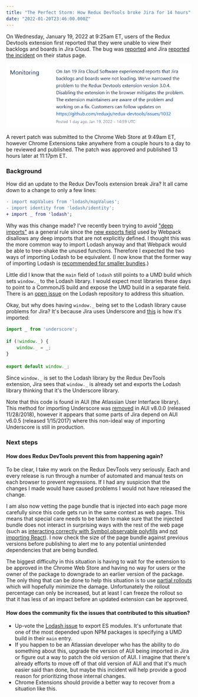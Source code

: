 ```yaml
---
title: "The Perfect Storm: How Redux DevTools broke Jira for 14 hours"
date: "2022-01-20T23:46:00.000Z"
---
```


On Wednesday, January 19, 2022 at 9:25am ET, users of the Redux Devtools extension first reported that they were unable to view their backlogs and boards in Jira Cloud. The bug was [reported](https://github.com/reduxjs/redux-devtools/issues/1032) and Jira [reported the incident](https://jira-software.status.atlassian.com/incidents/5j5754ghwmsl) on their status page.

![Jira status](./jira-status.png)

A revert patch was submitted to the Chrome Web Store at 9:49am ET, however Chrome Extensions take anywhere from a couple hours to a day to be reviewed and published. The patch was approved and published 13 hours later at 11:17pm ET.

### Background

How did an update to the Redux DevTools extension break Jira? It all came down to a change to only a few lines:

```diff
- import mapValues from 'lodash/mapValues';
- import identity from 'lodash/identity';
+ import _ from 'lodash';
```

Why was this change made? I've recently been trying to avoid ["deep imports"](https://gist.github.com/daleyjem/0f38f561a4e91e58eba580889f38330f) as a general rule since the [new exports field](https://webpack.js.org/guides/package-exports/) used by Webpack disallows any deep imports that are not explicitly defined. I thought this was the more common way to import Lodash anyway and that Webpack would be able to tree-shake the unused functions. Therefore I expected the two ways of importing Lodash to be equivalent. (I now know that the former way of importing Lodash is [recommended for smaller bundles](https://github.com/lodash/lodash#installation).)

Little did I know that the `main` field of `lodash` still points to a UMD build which sets `window._` to the Lodash library. I would expect most libraries these days to point to a CommonJS build and expose the UMD build in a separate field. There is an [open issue](https://github.com/lodash/lodash/issues/5107) on the Lodash repository to address this situation.

Okay, but why does having `window._` being set to the Lodash library cause problems for Jira? It's because Jira uses Underscore and [this](https://bitbucket.org/atlassian/aui/src/70cd30dc0e300768006a9124a859e2ceac66c6b7/src/js/aui/underscore.js) is how it's imported:
```js
import _ from 'underscore';

if (!window._) {
    window._ = _;
}

export default window._;
```

Since `window._` is set to the Lodash library by the Redux DevTools extension, Jira sees that `window._` is already set and exports the Lodash library thinking that it's the Underscore library.

Note that this code is found in AUI (the Atlassian User Interface library). This method for importing Underscore was [removed](https://bitbucket.org/atlassian/aui/commits/16636b709e26fdabe5846294804423a596d87466) in AUI v8.0.0 (released 11/28/2018), however it appears that some parts of Jira depend on AUI v6.0.5 (released 1/15/2017) where this non-ideal way of importing Underscore is still in production.

### Next steps

#### How does Redux DevTools prevent this from happening again?

To be clear, I take my work on the Redux DevTools very seriously. Each and every release is run through a number of automated and manual tests on each browser to prevent regressions. If I had any suspicion that the changes I made would have caused problems I would not have released the change.

I am also now vetting the page bundle that is injected into each page more carefully since this code gets run in the same context as web pages. This means that special care needs to be taken to make sure that the injected bundle does not interact in surprising ways with the rest of the web page (such as [interacting correctly with Symbol.observable polyfills](https://github.com/reduxjs/redux-devtools/pull/1003) and [not importing React](https://github.com/reduxjs/redux-devtools/pull/1031)). I now check the size of the page bundle against previous versions before publishing to alert me to any potential unintended dependencies that are being bundled.

The biggest difficulty in this situation is having to wait for the extension to be approved in the Chrome Web Store and having no way for users or the owner of the package to downgrade to an earlier version of the package. The only thing that can be done to help this situation is to use [partial rollouts](https://developer.chrome.com/docs/webstore/update/#partial-rollout) which will hopefully minimize the damage. Unfortunately the rollout percentage can only be increased, but at least I can freeze the rollout so that it has less of an impact before an updated extension can be approved.

#### How does the community fix the issues that contributed to this situation?

- Up-vote the [Lodash issue](https://github.com/lodash/lodash/issues/5107) to export ES modules. It's unfortunate that one of the most depended upon NPM packages is specifying a UMD build in their `main` entry.
- If you happen to be an Atlassian developer who has the ability to do something about this, upgrade the version of AUI being imported in Jira or figure out a way to patch the old version of AUI. I imagine that there's already efforts to move off of that old version of AUI and that it's much easier said than done, but maybe this incident will help provide a good reason for prioritizing those internal changes.
- Chrome Extensions should provide a better way to recover from a situation like this.
